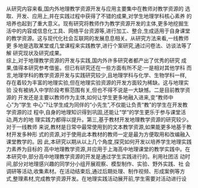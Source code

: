 <!-- PageNumber="2" -->
<!-- PageBreak -->  
<!-- PageHeader="华东师范大学硕士专业学位论文" -->  
从研究内容来看,国内外地理教学资源开发与应用主要集中在教师对教学资源的
选取、开发、应用上,并在实践过程中获得了不错的成果,对学生地理学科核心素养
的培养也起到了重大意义。现有研究将教师作为教学资源开发的主体,更多地挖掘生
活中的内容或信息化工具、网络平台资源等,进行加工、整合,生成适用于自身课堂
的教学资源。这与现代化社会互联网的发展息息相关。从研究方法来看,一线教师更
多地是选取某堂或几堂课程来实践教学,进行个案研究,通过问卷法、访谈法等了解
研究现状及研究成果。  
综上,对于地理教学资源的开发与实践,国内外许多研究者都产出了优秀的研究
成果,值得本研究参考借鉴。但已有研究还在一些方面有所不足:一是相对其他学科
而言,地理学科的教学资源开发与实践研究较少,且地理学科与化学、生物学科一样,
存在着较为丰富的地理实验,但在地理实验资源的开发方面较为稀缺。这与地理实验
没有被纳入中学阶段考察范围有关,但也不得不说是一大缺憾。二是目前教学资源的
开发还是主要以教师作为主体,如何让学生更多地融入进来,变“教师中心”为“学生
中心”?让学生成为同伴的“小先生”,不仅能让负责“教”的学生在开发教学资源的过
程中,自身的地理知识得到巩固,还能让“学”的学生更乐于参与课堂活动,两方的地
理实践力都得以提升。第三,基于教材开发地理教学资源的研究较少。对于一线教师
来说,教材是日常中最常使用到的文本教学资源,如果能更多地基于教材开发多种形
式的资源,对于使用此本教材的教师一定是最为方便取用和改编融入课堂教学的。因
此,本研究以期从以上几个角度,探究如何开发以培养学生地理实践力素养为目标的
高中地理教学资源,并应用于上海高中地理课堂的教学实践中。在本研究中,部分高中地理教学资源的开发是通过学生实践进行的。利用社团活
动时间,部分对地理感兴趣的同学分小组开展观察、模型制作、实验、野外实践、社
会调研等活动,收集素材。在活动结束后,通过后期处理、制作视频、形成案例等方
式,整理素材,完成教学资源开发。在地理实践活动展开前,学生需要对活动进行设  
<!-- PageNumber="3" -->